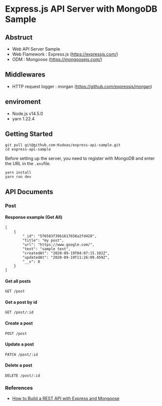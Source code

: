 # Express.js API Server with MongoDB Sample

## Abstruct

- Web API Server Sample
- Web Flamework : Express.js (https://expressjs.com/)
- ODM : Mongoose (https://mongoosejs.com/)

## Middlewares

- HTTP request logger : morgan (https://github.com/expressjs/morgan)

## enviroment

- Node.js v14.5.0
- yarn 1.22.4

## Getting Started 

```
git pull git@github.com:Kudoas/express-api-sample.git
cd express-api-sample
```

Before setting up the server, you need to register with MongoDB and enter the URL in the `.env`file.

```
yarn install
yarn run dev
```

## API Documents

### Post

#### Response example (Get All)

```
[
    {
        "_id": "5f6583f39b1617658a2fd428",
        "title": "my post",
        "url": "https://www.google.com/",
        "text": "sample text",
        "createdAt": "2020-09-19T04:07:15.102Z",
        "updatedAt": "2020-09-19T11:26:09.459Z",
        "__v": 0
    }
]
```

#### Get all posts

`GET /post`

#### Get a post by id

`GET /post/:id`

#### Create a post

`POST /post`

#### Update a post

`PATCH /post/:id`

#### Delete a post

`DELETE /post/:id`

### References

- [How to Build a REST API with Express and Mongoose](https://rahmanfadhil.com/express-rest-api/)
